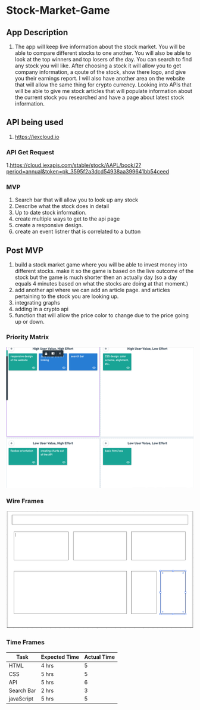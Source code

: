 
# Stock-Market-Game

## App Description
1. The app will keep live information about the stock market. You will be able to compare different stocks to one another. You will also be able to look at the top winners and top losers of the day. You can search to find any stock you will like. After choosing a stock it will allow you to get company information, a qoute of the stock, show there logo, and give you their earnings report. I will also have another area on the website that will allow the same thing for crypto currency. Looking into APIs that will be able to give me stock articles that will populate information about the current stock you researched and have a page about latest stock information. 

## API being used 
1. https://iexcloud.io

### API Get Request
1.https://cloud.iexapis.com/stable/stock/AAPL/book/2?period=annual&token=pk_3595f2a3dcd54938aa399641bb54ceed

### MVP
1. Search bar that will allow you to look up any stock
2. Describe what the stock does in detail
3. Up to date stock information.
4. create multiple ways to get to the api page
5. create a responsive design.
6. create an event listner that is correlated to a button


## Post MVP
1. build a stock market game where you will be able to invest money into different stocks. make it so the game is based on the live outcome of the stock but the game is much shorter then an actually day (so a day equals 4 minutes based on what the stocks are doing at that moment.)
2. add another api where we can add an article page. and articles pertaining to the stock you are looking up. 
3. integrating graphs 
4. adding in a crypto api
5. function that will allow the price color to change due to the price going up or down. 

### Priority Matrix

![priority matrix](priorities.png)

### Wire Frames

![Wire frame](wire-frame.png)









### Time Frames

| Task | Expected Time | Actual Time |
| ---- | ------------- | ----------- |
| HTML | 4 hrs         | 5        |
| CSS  | 5 hrs         | 5       |
| API  | 5 hrs         | 6       |
| Search Bar  | 2 hrs        | 3   |
| javaScript  | 5 hrs        | 5        |


​
